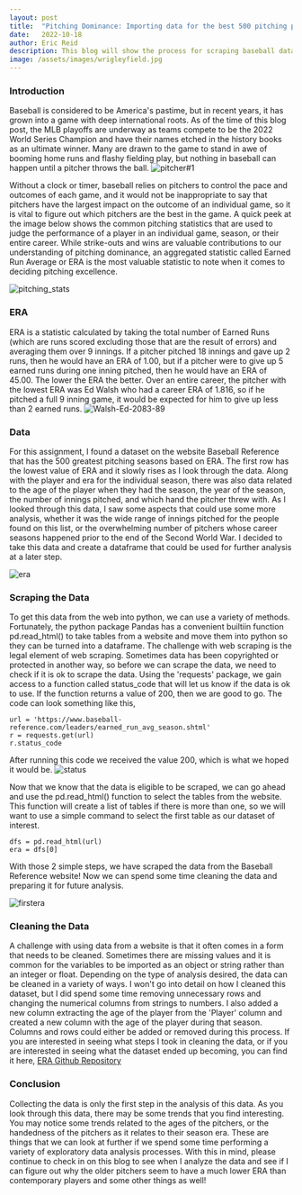 ```yaml
---
layout: post
title:  "Pitching Dominance: Importing data for the best 500 pitching performances"
date:   2022-10-18
author: Eric Reid
description: This blog will show the process for scraping baseball data from Baseball Reference in preparation for futher analysis.
image: /assets/images/wrigleyfield.jpg
---
```

### Introduction

Baseball is considered to be America's pastime, but in recent years, it has grown into a game with deep international roots. As of the time of this blog post, the MLB playoffs are underway as teams compete to be the 2022 World Series Champion and have their names etched in the history books as an ultimate winner. Many are drawn to the game to stand in awe of booming home runs and flashy fielding play, but nothing in baseball can happen until a pitcher throws the ball. 
![pitcher#1](https://user-images.githubusercontent.com/100799679/196492955-b7b60fd3-39ee-4874-9777-eb0b9e275a17.jpg)

Without a clock or timer, baseball relies on pitchers to control the pace and outcomes of each game, and it would not be inappropriate to say that pitchers have the largest impact on the outcome of an individual game, so it is vital to figure out which pitchers are the best in the game. A quick peek at the image below shows the common pitching statistics that are used to judge the performance of a player in an individual game, season, or their entire career. While strike-outs and wins are valuable contributions to our understanding of pitching dominance, an aggregated statistic called Earned Run Average or ERA is the most valuable statistic to note when it comes to deciding pitching excellence. 

![pitching_stats](https://user-images.githubusercontent.com/100799679/196504768-da58d3c5-07c9-4d13-8154-ed324b1f0771.jpg)

### ERA

ERA is a statistic calculated by taking the total number of Earned Runs (which are runs scored excluding those that are the result of errors) and averaging them over 9 innings. If a pitcher pitched 18 innings and gave up 2 runs, then he would have an ERA of 1.00, but if a pitcher were to give up 5 earned runs during one inning pitched, then he would have an ERA of 45.00. The lower the ERA the better. Over an entire career, the pitcher with the lowest ERA was Ed Walsh who had a career ERA of 1.816, so if he pitched a full 9 inning game, it would be expected for him to give up less than 2 earned runs. 
![Walsh-Ed-2083-89](https://user-images.githubusercontent.com/100799679/196507495-fa76ce85-3dbe-4969-bcab-0421f0d9bc0b.jpg)

### Data

For this assignment, I found a dataset on the website Baseball Reference that has the 500 greatest pitching seasons based on ERA. The first row has the lowest value of ERA and it slowly rises as I look through the data. Along with the player and era for the individual season, there was also data related to the age of the player when they had the season, the year of the season, the number of innings pitched, and which hand the pitcher threw with. As I looked through this data, I saw some aspects that could use some more analysis, whether it was the wide range of innings pitched for the people found on this list, or the overwhelming number of pitchers whose career seasons happened prior to the end of the Second World War. I decided to take this data and create a dataframe that could be used for further analysis at a later step.

![era](https://user-images.githubusercontent.com/100799679/196507717-df5ea449-8bc3-4947-a542-b99e163fba61.jpg)

### Scraping the Data

To get this data from the web into python, we can use a variety of methods. Fortunately, the python package Pandas has a convenient builtiin function pd.read_html() to take tables from a website and move them into python so they can be turned into a dataframe. The challenge with web scraping is the legal element of web scraping. Sometimes data has been copyrighted or protected in another way, so before we can scrape the data, we need to check if it is ok to scrape the data. Using the 'requests' package, we gain access to a function called status_code that will let us know if the data is ok to use. If the function returns a value of 200, then we are good to go. The code can look something like this,

```
url = 'https://www.baseball-reference.com/leaders/earned_run_avg_season.shtml'
r = requests.get(url)
r.status_code
```
After running this code we received the value 200, which is what we hoped it would be.
![status](https://user-images.githubusercontent.com/100799679/196509341-ff6f2658-aa3f-4abe-94f8-86f3fcb20714.jpg)

Now that we know that the data is eligible to be scraped, we can go ahead and use the pd.read_html() function to select the tables from the website. This function will create a list of tables if there is more than one, so we will want to use a simple command to select the first table as our dataset of interest.
```
dfs = pd.read_html(url)
era = dfs[0]
```
With those 2 simple steps, we have scraped the data from the Baseball Reference website! Now we can spend some time cleaning the data and preparing it for future analysis.

![firstera](https://user-images.githubusercontent.com/100799679/196510196-cbde56dd-80c6-42ae-b5a1-024175de7bb1.jpg)

### Cleaning the Data

A challenge with using data from a website is that it often comes in a form that needs to be cleaned. Sometimes there are missing values and it is common for the variables to be imported as an object or string rather than an integer or float. Depending on the type of analysis desired, the data can be cleaned in a variety of ways. I won't go into detail on how I cleaned this dataset, but I did spend some time removing unnecessary rows and changing the numerical columns from strings to numbers. I also added a new column extracting the age of the player from the 'Player' column and created a new column with the age of the player during that season. Columns and rows could either be added or removed during this process. If you are interested in seeing what steps I took in cleaning the data, or if you are interested in seeing what the dataset ended up becoming, you can find it here, [ERA Github Repository](https://github.com/erictreid514/baseball_era)

### Conclusion

Collecting the data is only the first step in the analysis of this data. As you look through this data, there may be some trends that you find interesting. You may notice some trends related to the ages of the pitchers, or the handedness of the pitchers as it relates to their season era. These are things that we can look at further if we spend some time performing a variety of exploratory data analysis processes. With this in mind, please continue to check in on this blog to see when I analyze the data and see if I can figure out why the older pitchers seem to have a much lower ERA than contemporary players and some other things as well!
